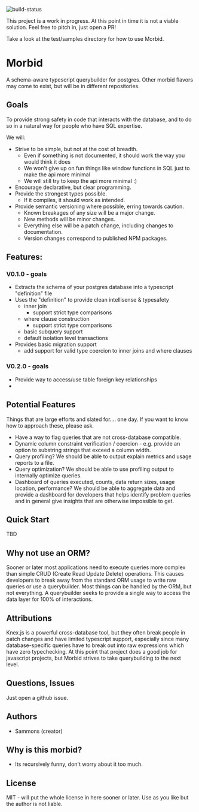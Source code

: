 ![build-status](https://travis-ci.org/Sammons/morbid.svg?branch=master)

This project is a work in progress. At this point in time it is not a viable solution. Feel free to pitch in, just open a PR!

Take a look at the test/samples directory for how to use Morbid.

# Morbid

A schema-aware typescript querybuilder for postgres. Other morbid flavors may come to exist, but will be in different repositories.

## Goals

To provide strong safety in code that interacts with the database, and to do so in a natural way for people who have SQL expertise.

We will:

* Strive to be simple, but not at the cost of breadth.
  + Even if something is not documented, it should work the way you would think it does
  + We won't give up on fun things like window functions in SQL just to make the api more minimal
  + We will still try to keep the api more minimal :)
* Encourage declarative, but clear programming.
* Provide the strongest types possible.
  + If it compiles, it should work as intended.
* Provide semantic versioning where possible, erring towards caution.
  + Known breakages of any size will be a major change.
  + New methods will be minor changes.
  + Everything else will be a patch change, including changes to documentation.
  + Version changes correspond to published NPM packages.

## Features:

### V0.1.0 - goals

* Extracts the schema of your postgres database into a typescript "definition" file
* Uses the "definition" to provide clean intellisense & typesafety
  - inner join 
    + support strict type comparisons
  - where clause construction
    + support strict type comparisons
  - basic subquery support
  - default isolation level transactions
* Provides basic migration support
  - add support for valid type coercion to inner joins and where clauses
### V0.2.0 - goals

* Provide way to access/use table foreign key relationships
* 

## Potential Features

Things that are large efforts and slated for.... one day. If you want to know how to approach these, please ask.

* Have a way to flag queries that are not cross-database compatible.
* Dynamic column constraint verification / coercion - e.g. provide an option to substring strings that exceed a column width.
* Query profiling? We should be able to output explain metrics and usage reports to a file.
* Query optimization? We should be able to use profiling output to internally optimize queries.
* Dashboard of queries executed, counts, data return sizes, usage location, performance? We should be able to aggregate data and provide a dashboard for developers that helps identify problem queries and in general give insights that are otherwise impossible to get.

## Quick Start

TBD

## Why not use an ORM?

Sooner or later most applications need to execute queries more complex than simple CRUD (Create Read Update Delete) operations. This causes developers to break away from the standard ORM usage to write raw queries or use a querybuilder. Most things can be handled by the ORM, but not everything. A querybuilder seeks to provide a single way to access the data layer for 100% of interactions.

## Attributions

Knex.js is a powerful cross-database tool, but they often break people in patch changes and have limited typescript support, especially since many database-specific queries have to break out into raw expressions which have zero typechecking. At this point that project does a good job for javascript projects, but Morbid strives to take querybuilding to the next level.

## Questions, Issues

Just open a github issue.

## Authors

- Sammons (creator)

## Why is this morbid?

- Its recursively funny, don't worry about it too much.

## License

MIT - will put the whole license in here sooner or later. Use as you like but the author is not liable.
